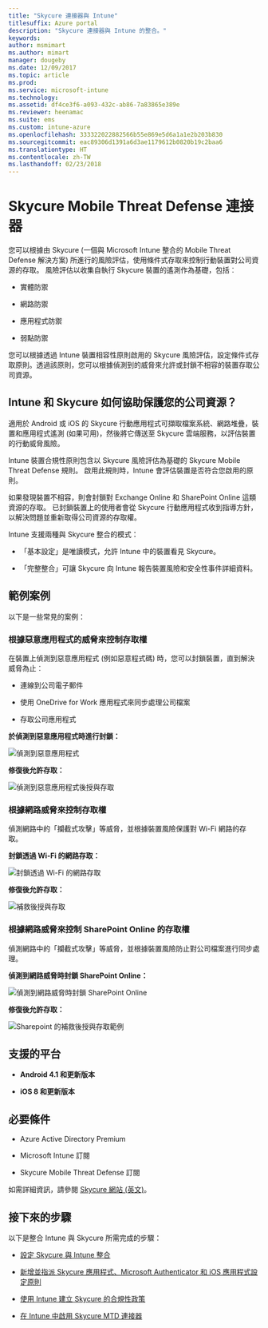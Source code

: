 ```yaml
---
title: "Skycure 連接器與 Intune"
titlesuffix: Azure portal
description: "Skycure 連接器與 Intune 的整合。"
keywords: 
author: msmimart
ms.author: mimart
manager: dougeby
ms.date: 12/09/2017
ms.topic: article
ms.prod: 
ms.service: microsoft-intune
ms.technology: 
ms.assetid: df4ce3f6-a093-432c-ab86-7a83865e389e
ms.reviewer: heenamac
ms.suite: ems
ms.custom: intune-azure
ms.openlocfilehash: 333322022882566b55e869e5d6a1a1e2b203b830
ms.sourcegitcommit: eac89306d1391a6d3ae1179612b0820b19c2baa6
ms.translationtype: HT
ms.contentlocale: zh-TW
ms.lasthandoff: 02/23/2018
---
```

# <a name="skycure-mobile-threat-defense-connector"></a>Skycure Mobile Threat Defense 連接器

您可以根據由 Skycure (一個與 Microsoft Intune 整合的 Mobile Threat Defense 解決方案) 所進行的風險評估，使用條件式存取來控制行動裝置對公司資源的存取。 風險評估以收集自執行 Skycure 裝置的遙測作為基礎，包括︰

-   實體防禦

-   網路防禦

-   應用程式防禦

-   弱點防禦

您可以根據透過 Intune 裝置相容性原則啟用的 Skycure 風險評估，設定條件式存取原則。透過該原則，您可以根據偵測到的威脅來允許或封鎖不相容的裝置存取公司資源。

## <a name="how-do-intune-and-skycure-help-protect-your-company-resources"></a>Intune 和 Skycure 如何協助保護您的公司資源？

適用於 Android 或 iOS 的 Skycure 行動應用程式可擷取檔案系統、網路堆疊，裝置和應用程式遙測 (如果可用)，然後將它傳送至 Skycure 雲端服務，以評估裝置的行動威脅風險。

Intune 裝置合規性原則包含以 Skycure 風險評估為基礎的 Skycure Mobile Threat Defense 規則。 啟用此規則時，Intune 會評估裝置是否符合您啟用的原則。

如果發現裝置不相容，則會封鎖對 Exchange Online 和 SharePoint Online 這類資源的存取。 已封鎖裝置上的使用者會從 Skycure 行動應用程式收到指導方針，以解決問題並重新取得公司資源的存取權。

Intune 支援兩種與 Skycure 整合的模式：

-   「基本設定」是唯讀模式，允許 Intune 中的裝置看見 Skycure。

-   「完整整合」可讓 Skycure 向 Intune 報告裝置風險和安全性事件詳細資料。

## <a name="sample-scenarios"></a>範例案例

以下是一些常見的案例：

### <a name="control-access-based-on-threats-from-malicious-apps"></a>根據惡意應用程式的威脅來控制存取權

在裝置上偵測到惡意應用程式 (例如惡意程式碼) 時，您可以封鎖裝置，直到解決威脅為止︰

-   連線到公司電子郵件

-   使用 OneDrive for Work 應用程式來同步處理公司檔案

-   存取公司應用程式

**於偵測到惡意應用程式時進行封鎖：**

![偵測到惡意應用程式](./media/skycure-arch-1.png)

**修復後允許存取：**

![偵測到惡意應用程式後授與存取](./media/skycure-arch-2.png)

### <a name="control-access-based-on-threat-to-network"></a>根據網路威脅來控制存取權

偵測網路中的「攔截式攻擊」等威脅，並根據裝置風險保護對 Wi-Fi 網路的存取。

**封鎖透過 Wi-Fi 的網路存取︰**

![封鎖透過 Wi-Fi 的網路存取](./media/skycure-arch-3.png)

**修復後允許存取：**

![補救後授與存取](./media/skycure-arch-4.png)

### <a name="control-access-to-sharepoint-online-based-on-threat-to-network"></a>根據網路威脅來控制 SharePoint Online 的存取權

偵測網路中的「攔截式攻擊」等威脅，並根據裝置風險防止對公司檔案進行同步處理。

**偵測到網路威脅時封鎖 SharePoint Online：**

![偵測到網路威脅時封鎖 SharePoint Online](./media/skycure-arch-5.png)

**修復後允許存取：**

![Sharepoint 的補救後授與存取範例](./media/skycure-arch-6.png)

## <a name="supported-platforms"></a>支援的平台

-   **Android 4.1 和更新版本**

-   **iOS 8 和更新版本**

## <a name="pre-requisites"></a>必要條件

-   Azure Active Directory Premium

-   Microsoft Intune 訂閱

-   Skycure Mobile Threat Defense 訂閱

如需詳細資訊，請參閱 [Skycure 網站 (英文)](https://www.skycure.com/skycure-microsoft-integration/)。

## <a name="next-steps"></a>接下來的步驟

以下是整合 Intune 與 Skycure 所需完成的步驟：

- [設定 Skycure 與 Intune 整合](skycure-mtd-connector-integration.md)

- [新增並指派 Skycure 應用程式、Microsoft Authenticator 和 iOS 應用程式設定原則](mtd-apps-ios-app-configuration-policy-add-assign.md)

- [使用 Intune 建立 Skycure 的合規性政策](mtd-device-compliance-policy-create.md)

- [在 Intune 中啟用 Skycure MTD 連接器](mtd-connector-enable.md)
